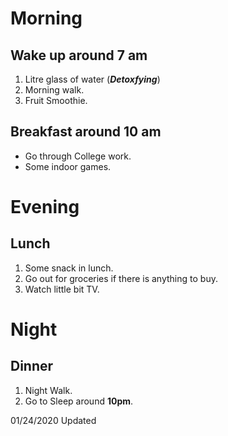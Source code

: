 # Morning 
## Wake up around 7 am
1. Litre glass of water (***Detoxfying***)
2. Morning walk.
3. Fruit Smoothie. 
## Breakfast around 10 am
- Go through College work.
- Some indoor games.
# Evening
## Lunch
1. Some snack in lunch.
2. Go out for groceries if there is anything to buy.
3. Watch little bit TV.
# Night
## Dinner
1. Night Walk.
2. Go to Sleep around **10pm**.

01/24/2020 Updated
